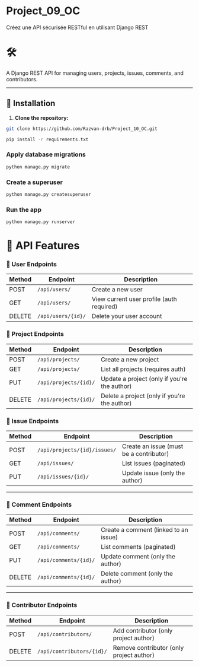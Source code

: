 # Project_09_OC
Créez une API sécurisée RESTful en utilisant Django REST

# 🛠️ 

A Django REST API for managing users, projects, issues, comments, and contributors.

---

## 🚀 Installation

1. **Clone the repository:**

```bash
git clone https://github.com/Razvan-drb/Project_10_OC.git
```

```bash
pip install -r requirements.txt
```

### Apply database migrations
```bash
python manage.py migrate

```

### Create a superuser

```bash
python manage.py createsuperuser

```

### Run the app

```bash
python manage.py runserver

```


# 🧪 API Features

### 👤 User Endpoints

| Method | Endpoint           | Description                          |
|--------|--------------------|--------------------------------------|
| POST   | `/api/users/`      | Create a new user                    |
| GET    | `/api/users/`      | View current user profile (auth required) |
| DELETE | `/api/users/{id}/` | Delete your user account             |



### 📁 Project Endpoints

| Method | Endpoint              | Description                                  |
|--------|-----------------------|----------------------------------------------|
| POST   | `/api/projects/`      | Create a new project                         |
| GET    | `/api/projects/`      | List all projects (requires auth)            |
| PUT    | `/api/projects/{id}/` | Update a project (only if you're the author) |
| DELETE | `/api/projects/{id}/` | Delete a project (only if you're the author) |


### 🧩 Issue Endpoints

| Method | Endpoint                        | Description                          |
|--------|----------------------------------|--------------------------------------|
| POST   | `/api/projects/{id}/issues/`     | Create an issue (must be a contributor) |
| GET    | `/api/issues/`                  | List issues (paginated)              |
| PUT    | `/api/issues/{id}/`             | Update issue (only the author)       |

---

### 💬 Comment Endpoints

| Method | Endpoint                   | Description                         |
|--------|----------------------------|-------------------------------------|
| POST   | `/api/comments/`           | Create a comment (linked to an issue) |
| GET    | `/api/comments/`           | List comments (paginated)           |
| PUT    | `/api/comments/{id}/`      | Update comment (only the author)    |
| DELETE | `/api/comments/{id}/`      | Delete comment (only the author)    |

---

### 👥 Contributor Endpoints

| Method | Endpoint                   | Description                             |
|--------|----------------------------|-----------------------------------------|
| POST   | `/api/contributors/`       | Add contributor (only project author)   |
| DELETE | `/api/contributors/{id}/`  | Remove contributor (only project author) |

